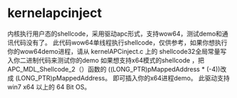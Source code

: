 # kernelapcinject
内核执行用户态的shellcode，采用驱动apc形式，支持wow64，测试demo和通讯代码没有了。
此代码wow64单线程执行shellcode，仅供参考，如果你想执行你的wow64demo进程，请从 
kernelAPCinject.c 上的 shellcode32全局常量写入你二进制代码来测试你的demo
如果想支持x64模式的shellcode ，把 APC_MDL_Shellcode_2（）函数的 ((LONG_PTR)pMappedAddress * (-4))改成 (LONG_PTR)pMappedAddress。
即可插入你的x64进程demo。
此驱动支持win7 x64 以上的 64 Bit OS。
